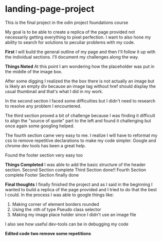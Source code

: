 # landing-page-project

This is the final project in the odin project foundations course

My goal is to be able to create a replica of the page provided not necessarily getting everything to pixel perfection. I want to also hone my ability to search for solutions to peculiar problems with my code.

**First** I will build the general outline of my page and then I'll follow it up with the individual sections. I'll document my challenges along the way.

**Things Noted**
At this point I am wondering how the placeholder was put in the middle of the image box.

After some digging I realized the the box there is not actually an image but is likely an empty div because an image tag without href should display the usual thumbnail and that's what I did in my work.

In the second section I faced some difficulties but I didn't need to research to resolve any problem I encountered.

The third section proved a bit of challenge because I was finding it difficult to align the "source of quote" part to the left and found it challenging but once again some googling helped.

The fourth section came very easy to me. I realize I will have to reformat my css to remove repetitive declarations to make my code simpler. Google and chrome dev tools has been a great help.

Found the footer section very easy too

**Things Completed**
I was able to add the basic structure of the header section.
Second Section complete
Third Section done!!
Fourth Section complete
Footer Section finally done

**Final thoughts**
I finally finished the project and as I said in the beginning I wanted to build a replica of the page provided and I tried to do that the best I could. In the process I was able to google things like:

1. Making corner of element borders rounded
2. Using the :nth of type Pseudo class selector
3. Making my image place holder since I didn't use an image file

I also see how useful dev-tools can be in debugging my code

**Edited code two remove some repetitions**
